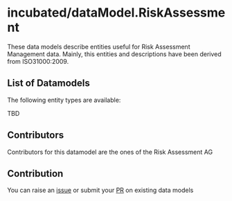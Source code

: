 # incubated/dataModel.RiskAssessment

These data models describe entities useful for Risk Assessment Management data. Mainly, this entities and descriptions have been derived from ISO31000:2009. 

## List of Datamodels

The following entity types are available:

TBD

## Contributors

Contributors for this datamodel are the ones of the Risk Assessment AG

## Contribution

You can raise an [issue](https://github.com/smart-data-models/incubated/RiskAssessment/issues) or submit your [PR](https://github.com/smart-data-models/incubated/RiskAssessment/pulls) on existing data models
